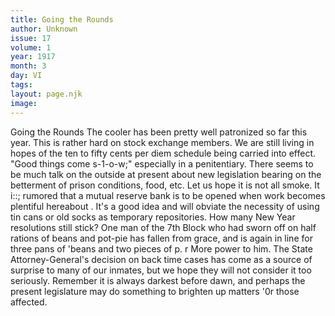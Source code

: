 ```yaml
---
title: Going the Rounds
author: Unknown
issue: 17
volume: 1
year: 1917
month: 3
day: VI
tags:
layout: page.njk
image:
---
```

Going the Rounds   The cooler has been pretty well patronized so far this year. This is rather hard on stock exchange members.      We are still living in hopes of the ten to fifty cents per diem schedule being carried into effect. "Good things come s-1-o-w;" especially in a penitentiary.      There seems to be much talk on the outside at present about new legislation bearing on the betterment of prison conditions, food, etc. Let us hope it is not all smoke.      It i::; rumored that a mutual reserve bank is to be opened when work becomes plentiful hereabout . It's a good idea and will obviate the necessity of using tin cans or old socks as temporary repositories.      How many New Year resolutions still stick? One man of the 7th Block who had sworn off on half rations of beans and pot-pie has fallen from grace, and is again in line for three pans of 'beans and two pieces of p. r More power to him.      The State Attorney-General's decision on back time cases has come as a source of surprise to many of our inmates, but we hope they will not consider it too seriously. Remember it is always darkest before dawn, and perhaps the present legislature may do something to brighten up matters '0r those affected.   
